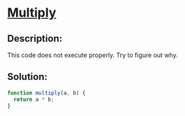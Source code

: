 # **[Multiply](https://www.codewars.com/kata/50654ddff44f800200000004/train/javascript)**

## **Description**:

This code does not execute properly. Try to figure out why.

## **Solution**:

```javascript
function multiply(a, b) {
  return a * b;
}
```
